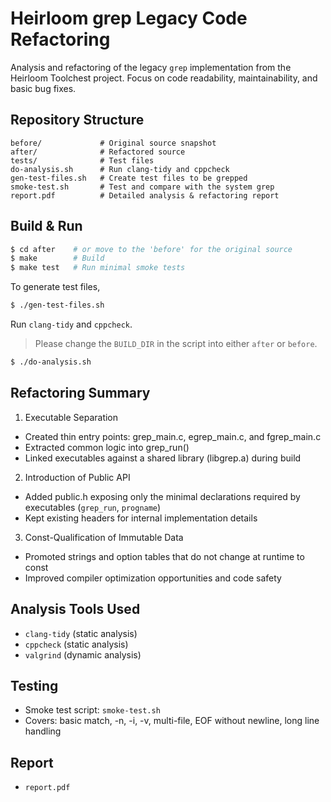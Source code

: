 # Heirloom grep Legacy Code Refactoring

Analysis and refactoring of the legacy `grep` implementation from the Heirloom Toolchest project.
Focus on code readability, maintainability, and basic bug fixes.

## Repository Structure
```
before/             # Original source snapshot
after/              # Refactored source
tests/              # Test files
do-analysis.sh      # Run clang-tidy and cppcheck
gen-test-files.sh   # Create test files to be grepped
smoke-test.sh       # Test and compare with the system grep
report.pdf          # Detailed analysis & refactoring report
```

## Build & Run
```bash
$ cd after    # or move to the 'before' for the original source
$ make        # Build
$ make test   # Run minimal smoke tests
```

To generate test files,
```bash
$ ./gen-test-files.sh
```

Run `clang-tidy` and `cppcheck`.
> Please change the `BUILD_DIR` in the script into either `after` or `before`.
```bash
$ ./do-analysis.sh
```

## Refactoring Summary
1. Executable Separation
* Created thin entry points: grep_main.c, egrep_main.c, and fgrep_main.c
* Extracted common logic into grep_run()
* Linked executables against a shared library (libgrep.a) during build

2. Introduction of Public API
* Added public.h exposing only the minimal declarations required by executables (`grep_run`, `progname`)
* Kept existing headers for internal implementation details

3. Const-Qualification of Immutable Data
* Promoted strings and option tables that do not change at runtime to const
* Improved compiler optimization opportunities and code safety

## Analysis Tools Used
* `clang-tidy` (static analysis)
* `cppcheck` (static analysis)
* `valgrind` (dynamic analysis)

## Testing
* Smoke test script: `smoke-test.sh`
* Covers: basic match, -n, -i, -v, multi-file, EOF without newline, long line handling


## Report
* `report.pdf`